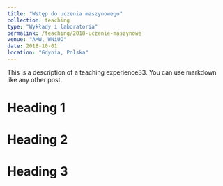 ```yaml
---
title: "Wstęp do uczenia maszynowego"
collection: teaching
type: "Wykłady i laboratoria"
permalink: /teaching/2018-uczenie-maszynowe
venue: "AMW, WNiUO"
date: 2018-10-01
location: "Gdynia, Polska"
---
```


This is a description of a teaching experience33. You can use markdown like any other post.

Heading 1
======

Heading 2
======

Heading 3
======

